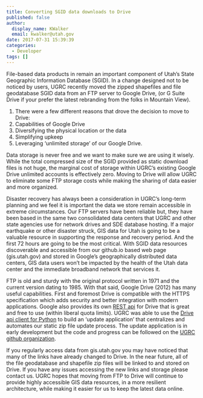 ```yaml
---
title: Converting SGID data downloads to Drive
published: false
author:
  display_name: KWalker
  email: kwalker@utah.gov
date: 2017-07-31 15:39:39
categories:
  - Developer
tags: []
---
```


File-based data products in remain an important component of Utah’s State Geographic Information Database (SGID). In a change designed not to be noticed by users, UGRC recently moved the zipped shapefiles and file geodatabase SGID data from an FTP server to Google Drive, (or G Suite Drive if your prefer the latest rebranding from the folks in Mountain View).

1. There were a few different reasons that drove the decision to move to Drive:
1. Capabilities of Google Drive
1. Diversifying the physical location or the data
1. Simplifying upkeep
1. Leveraging ‘unlimited storage’ of our Google Drive.

Data storage is never free and we want to make sure we are using it wisely. While the total compressed size of the SGID provided as static download files is not huge, the marginal cost of storage within UGRC’s existing Google Drive unlimited accounts is effectively zero. Moving to Drive will allow UGRC to eliminate some FTP storage costs while making the sharing of data easier and more organized.

Disaster recovery has always been a consideration in UGRC’s long-term planning and we feel it is important the data we store remain accessible in extreme circumstances. Our FTP servers have been reliable but, they have been based in the same two consolidated data centers that UGRC and other state agencies use for network drives and SDE database hosting. If a major earthquake or other disaster struck, GIS data for Utah is going to be a valuable resource in supporting the response and recovery period. And the first 72 hours are going to be the most critical. With SGID data resources discoverable and accessible from our github.io based web page (gis.utah.gov) and stored in Google’s geographically distributed data centers, GIS data users won’t be impacted by the health of the Utah data center and the immediate broadband network that services it.

FTP is old and sturdy with the original protocol written in 1971 and the current version dating to 1985. With that said, Google Drive (2012) has many useful capabilities. First and foremost Drive is compatible with the HTTPS specification which adds security and better integration with modern applications. Google also provides its own [REST api](https://developers.google.com/drive/api/v3/about-sdk) for Drive that is great and free to use (within liberal quota limits). UGRC was able to use the [Drive api client for Python](https://developers.google.com/drive/api/v3/downloads) to build an ‘update application’ that centralizes and automates our static zip file update process. The update application is in early development but the code and progress can be followed on the [UGRC github organization](https://github.com/agrc/backseat-driver).

If you regularly access data from gis.utah.gov you may have noticed that many of the links have already changed to Drive. In the near future, all of the file geodatabase and shapefile zip files will be linked to and stored on Drive. If you have any issues accessing the new links and storage please contact us. UGRC hopes that moving from FTP to Drive will continue to provide highly accessible GIS data resources, in a more resilient architecture, while making it easier for us to keep the latest data online.
